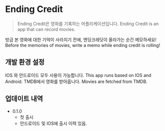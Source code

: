 # Ending Credit
> Ending Credit은 영화를 기록하는 어플리케이션입니다.
> Ending Credit is an app that can record movies.

방금 본 영화에 대한 기억이 사라지기 전에, 엔딩크레딧이 올라가는 순간 메모하세요!
Before the memories of movies, write a memo while ending credit is rolling!


## 개발 환경 설정
IOS 와 안드로이드 모두 사용이 가능합니다.
This app runs based on IOS and Android.
TMDB에서 영화를 받아옵니다.
Movies are fetched from TMDB.

## 업데이트 내역

* 0.1.0
    * 첫 출시
    * 안드로이드 및 IOS에 출시 이력 있음.

